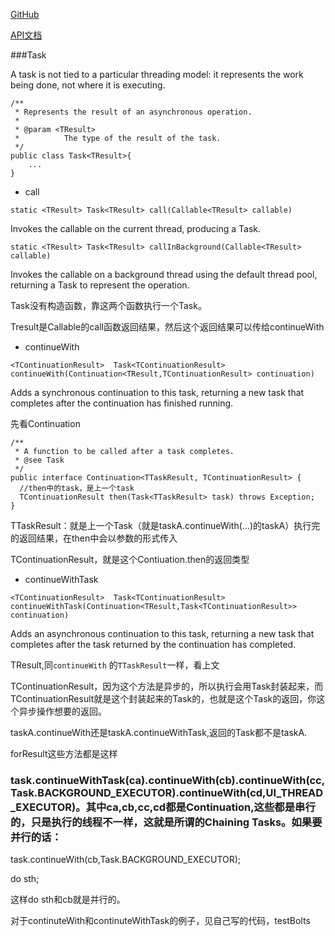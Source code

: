 [GitHub](https://github.com/BoltsFramework/Bolts-Android)

[API文档](http://boltsframework.github.io/docs/android/)

###Task

A task is not tied to a particular threading model: it represents the work being done, not where it is executing.

	/**
	 * Represents the result of an asynchronous operation.
	 * 
	 * @param <TResult>
	 *          The type of the result of the task.
	 */
	public class Task<TResult>{
		...
	}

* call

`static
<TResult> Task<TResult>
call(Callable<TResult> callable)` 

 Invokes the callable on the current thread, producing a Task.

`static
<TResult> Task<TResult>
callInBackground(Callable<TResult> callable) `

Invokes the callable on a background thread using the default thread pool, returning a Task to represent the operation.

Task没有构造函数，靠这两个函数执行一个Task。

Tresult是Callable的call函数返回结果，然后这个返回结果可以传给continueWith

* continueWith

`<TContinuationResult> 
Task<TContinuationResult>
continueWith(Continuation<TResult,TContinuationResult> continuation) `

Adds a synchronous continuation to this task, returning a new task that completes after the continuation has finished running.

先看Continuation

	/**
	 * A function to be called after a task completes.
	 * @see Task
	 */
	public interface Continuation<TTaskResult, TContinuationResult> {
	  //then中的task，是上一个task
	  TContinuationResult then(Task<TTaskResult> task) throws Exception;
	}

TTaskResult：就是上一个Task（就是taskA.continueWith(...)的taskA）执行完的返回结果，在then中会以参数的形式传入

TContinuationResult，就是这个Contiuation.then的返回类型

* continueWithTask

`<TContinuationResult> 
Task<TContinuationResult>
continueWithTask(Continuation<TResult,Task<TContinuationResult>> continuation)`

Adds an asynchronous continuation to this task, returning a new task that completes after the task returned by the continuation has completed.

TResult,同`continueWith` 的`TTaskResult`一样，看上文

TContinuationResult，因为这个方法是异步的，所以执行会用Task封装起来，而TContinuationResult就是这个封装起来的Task的，也就是这个Task的返回，你这个异步操作想要的返回。

taskA.continueWith还是taskA.continueWithTask,返回的Task都不是taskA.

forResult这些方法都是这样


### task.continueWithTask(ca).continueWith(cb).continueWith(cc,Task.BACKGROUND_EXECUTOR).continueWith(cd,UI_THREAD_EXECUTOR)。其中ca,cb,cc,cd都是Continuation,这些都是串行的，只是执行的线程不一样，这就是所谓的Chaining Tasks。如果要并行的话：

task.continueWith(cb,Task.BACKGROUND_EXECUTOR);

do sth;

这样do sth和cb就是并行的。


对于continuteWith和continuteWithTask的例子，见自己写的代码，testBolts